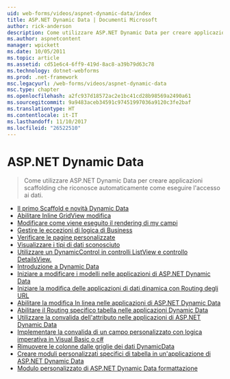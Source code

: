 ```yaml
---
uid: web-forms/videos/aspnet-dynamic-data/index
title: ASP.NET Dynamic Data | Documenti Microsoft
author: rick-anderson
description: Come utilizzare ASP.NET Dynamic Data per creare applicazioni scaffolding che riconosce automaticamente come eseguire l'accesso ai dati.
ms.author: aspnetcontent
manager: wpickett
ms.date: 10/05/2011
ms.topic: article
ms.assetid: cd51e6c4-6ff9-419d-8ac8-a39b79d63c78
ms.technology: dotnet-webforms
ms.prod: .net-framework
msc.legacyurl: /web-forms/videos/aspnet-dynamic-data
msc.type: chapter
ms.openlocfilehash: a2fc937d18572ac2e1bc41cd28b98569a2490a61
ms.sourcegitcommit: 9a9483aceb34591c97451997036a9120c3fe2baf
ms.translationtype: HT
ms.contentlocale: it-IT
ms.lasthandoff: 11/10/2017
ms.locfileid: "26522510"
---
```

<a name="aspnet-dynamic-data"></a>ASP.NET Dynamic Data
====================
> Come utilizzare ASP.NET Dynamic Data per creare applicazioni scaffolding che riconosce automaticamente come eseguire l'accesso ai dati.


- [Il primo Scaffold e novità Dynamic Data](your-first-scaffold-and-what-is-dynamic-data.md)
- [Abilitare Inline GridView modifica](how-do-i-enable-inline-gridview-editing.md)
- [Modificare come viene eseguito il rendering di my campi](how-do-i-change-how-my-fields-render.md)
- [Gestire le eccezioni di logica di Business](how-do-i-handle-business-logic-exceptions.md)
- [Verificare le pagine personalizzate](how-do-i-make-custom-pages.md)
- [Visualizzare i tipi di dati sconosciuto](how-do-i-display-unknown-datatypes.md)
- [Utilizzare un DynamicControl in controlli ListView e controllo DetailsView.](how-do-i-use-a-dynamiccontrol-in-listview-and-detailsview-controls.md)
- [Introduzione a Dynamic Data](getting-started-with-dynamic-data.md)
- [Iniziare a modificare i modelli nelle applicazioni di ASP.NET Dynamic Data](begin-editing-the-templates-in-aspnet-dynamic-data-applications.md)
- [Iniziare la modifica delle applicazioni di dati dinamica con Routing degli URL](begin-modifying-dynamic-data-applications-with-url-routing.md)
- [Abilitare la modifica In linea nelle applicazioni di ASP.NET Dynamic Data](enable-in-line-editing-in-aspnet-dynamic-data-applications.md)
- [Abilitare il Routing specifico tabella nelle applicazioni Dynamic Data](how-to-enable-table-specific-routing-in-dynamic-data-applications.md)
- [Utilizzare la convalida dell'attributo nelle applicazioni di ASP.NET Dynamic Data](how-to-use-attribute-validation-in-aspnet-dynamic-data-applications.md)
- [Implementare la convalida di un campo personalizzato con logica imperativa in Visual Basic o c#](how-to-implement-custom-field-validation-with-imperative-logic-in-vb-or-c.md)
- [Rimuovere le colonne dalle griglie dei dati DynamicData](how-to-remove-columns-from-your-dynamicdata-data-grids.md)
- [Creare moduli personalizzati specifici di tabella in un'applicazione di ASP.NET Dynamic Data](how-to-create-table-specific-custom-forms-in-an-aspnet-dynamic-data-application.md)
- [Modulo personalizzato di ASP.NET Dynamic Data formattazione](aspnet-dynamic-data-custom-form-formatting.md)
